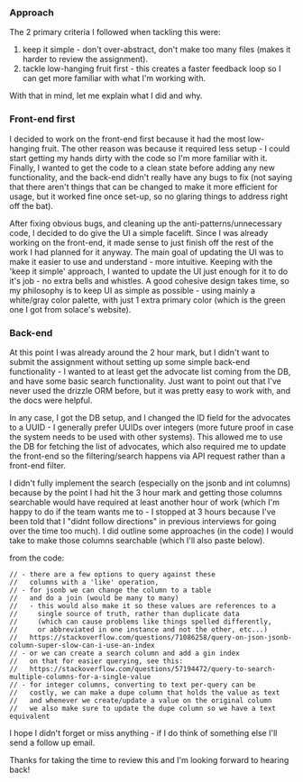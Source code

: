### Approach
The 2 primary criteria I followed when tackling this were:
1. keep it simple - don't over-abstract, don't make too many files (makes it harder to review the assignment).
2. tackle low-hanging fruit first - this creates a faster feedback loop so I can get more familiar with what I'm working with.

With that in mind, let me explain what I did and why.

### Front-end first
I decided to work on the front-end first because it had the most low-hanging fruit. The other reason was because it required less setup - I could start getting my hands dirty with the code so I'm more familiar with it. Finally, I wanted to get the code to a clean state before adding any new functionality, and the back-end didn't really have any bugs to fix (not saying that there aren't things that can be changed to make it more efficient for usage, but it worked fine once set-up, so no glaring things to address right off the bat).

After fixing obvious bugs, and cleaning up the anti-patterns/unnecessary code, I decided to do give the UI a simple facelift. Since I was already working on the front-end, it made sense to just finish off the rest of the work I had planned for it anyway. The main goal of updating the UI was to make it easier to use and understand - more intuitive. Keeping with the 'keep it simple' approach, I wanted to update the UI just enough for it to do it's job - no extra bells and whistles. A good cohesive design takes time, so my philosophy is to keep UI as simple as possible - using mainly a white/gray color palette, with just 1 extra primary color (which is the green one I got from solace's website).

### Back-end
At this point I was already around the 2 hour mark, but I didn't want to submit the assignment without setting up some simple back-end functionality - I wanted to at least get the advocate list coming from the DB, and have some basic search functionality. Just want to point out that I've never used the drizzle ORM before, but it was pretty easy to work with, and the docs were helpful.

In any case, I got the DB setup, and I changed the ID field for the advocates to a UUID - I generally prefer UUIDs over integers (more future proof in case the system needs to be used with other systems). This allowed me to use the DB for fetching the list of advocates, which also required me to update the front-end so the filtering/search happens via API request rather than a front-end filter.

I didn't fully implement the search (especially on the jsonb and int columns) because by the point I had hit the 3 hour mark and getting those columns searchable would have required at least another hour of work (which I'm happy to do if the team wants me to - I stopped at 3 hours because I've been told that I "didnt follow directions" in previous interviews for going over the time too much). I did outline some approaches (in the code) I would take to make those columns searchable (which I'll also paste below).

from the code:
```
// - there are a few options to query against these
//   columns with a 'like' operation,
// - for jsonb we can change the column to a table
//   and do a join (would be many to many)
//   - this would also make it so these values are references to a
//     single source of truth, rather than duplicate data
//     (which can cause problems like things spelled differently,
//     or abbreviated in one instance and not the other, etc...)
//   https://stackoverflow.com/questions/71086258/query-on-json-jsonb-column-super-slow-can-i-use-an-index
// - or we can create a search column and add a gin index
//   on that for easier querying, see this:
//   https://stackoverflow.com/questions/57194472/query-to-search-multiple-columns-for-a-single-value
// - for integer columns, converting to text per-query can be
//   costly, we can make a dupe column that holds the value as text
//   and whenever we create/update a value on the original column
//   we also make sure to update the dupe column so we have a text equivalent
```

I hope I didn't forget or miss anything - if I do think of something else I'll send a follow up email.

Thanks for taking the time to review this and I'm looking forward to hearing back!
